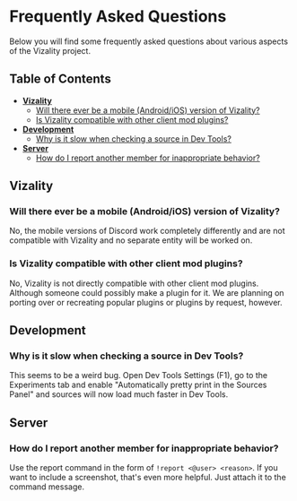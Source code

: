 # Frequently Asked Questions

Below you will find some frequently asked questions about various aspects of the Vizality project.

## Table of Contents

* [**Vizality**](#user-content-vizality)
  * [Will there ever be a mobile (Android/iOS) version of Vizality?](#user-content-q1)
  * [Is Vizality compatible with other client mod plugins?](#user-content-q2)
* [**Development**](#user-content-development)
  * [Why is it slow when checking a source in Dev Tools?](#user-content-q3)
* [**Server**](#user-content-server)
  * [How do I report another member for inappropriate behavior?](#user-content-q4)

## Vizality

### **Will there ever be a mobile (Android/iOS) version of Vizality?**
No, the mobile versions of Discord work completely differently and are not compatible with Vizality and no separate entity will be worked on.

### **Is Vizality compatible with other client mod plugins?**
No, Vizality is not directly compatible with other client mod plugins. Although someone could possibly make a plugin for it. We are planning on porting over or recreating popular plugins or plugins by request, however.

## Development

### **Why is it slow when checking a source in Dev Tools?**
This seems to be a weird bug. Open Dev Tools Settings (F1), go to the Experiments tab and enable "Automatically pretty print in the Sources Panel" and sources will now load much faster in Dev Tools.

## Server

### **How do I report another member for inappropriate behavior?**
Use the report command in the form of `!report <@user> <reason>`. If you want to include a screenshot, that's even more helpful. Just attach it to the command message.
